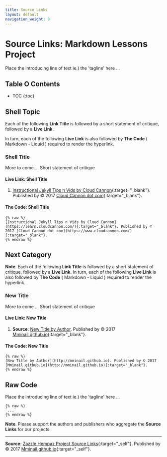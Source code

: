 ```yaml
---
title: Source Links
layout: default
navigation_weight: 9
---
```

# Source Links: Markdown Lessons Project

Place the introducing line of text ie.) the 'tagline' here ...

## Table O Contents

- TOC
{:toc}

## Shell Topic

Each of the following **Link Title** is followed by a short statement of critique, followed by a **Live Link**.

In turn, each of the following **Live Link** is also followed by **The Code** ( Markdown - Liquid ) required to render the hyperlink.

### Shell Title

More to come ... Short statement of critique

#### Live Link: Shell Title

1. [Instructional Jekyll Tips n Vids by Cloud Cannon](https://learn.cloudcannon.com/){:target="_blank"}. Published by © 2017 [Cloud Cannon dot com](https://www.cloudcannon.com/){:target="_blank"}.

#### The Code: Shell Title

```liquid
{% raw %}
[Instructional Jekyll Tips n Vids by Cloud Cannon](https://learn.cloudcannon.com/){:target="_blank"}. Published by © 2017 [Cloud Cannon dot com](https://www.cloudcannon.com/){:target="_blank"}.
{% endraw %}
```

## Next Category

**Note**. Each of the following **Link Title** is followed by a short statement of critique, followed by a **Live Link**. In turn, each of the following **Live Link** is also followed by **The Code** ( Markdown - Liquid ) required to render the hyperlink.

### New Title

More to come ... Short statement of critique

#### Live Link: New Title

1. **Source**: [New Title by Author](http://mminail.github.io). Published by © 2017 [Mminail.github.io](http://mminail.github.io){:target="_blank"}.

#### The Code: New Title

```liquid
{% raw %}
[New Title by Author](http://mminail.github.io). Published by © 2017 [Mminail.github.io](http://mminail.github.io){:target="_blank"}.
{% endraw %}
```

## Raw Code

Place the introducing line of text ie.) the 'tagline' here ...

```liquid
{% raw %}
`...`
{% endraw %}
```

**Note**. Please support the authors and publishers who aggregate the **Source Links** for our projects.

***

**Source**: [Zazzle Hempaz Project Source Links](https://rwebaz.github.io/Zazzle-Hempaz-Project/pages/Source-Links.html){:target="_self"}. Published by © 2017 [Mminail.github.io](https://mminail.github.io/){:target="_self"}.
